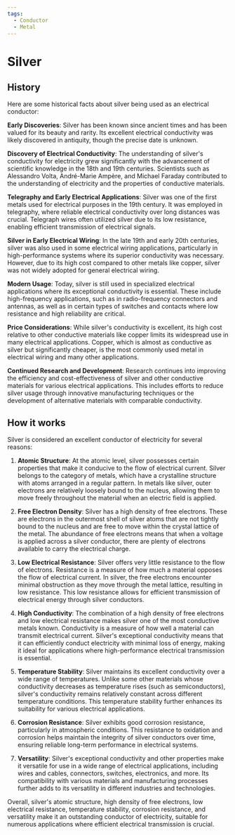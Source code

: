 ```yaml
---
tags:
  - Conductor
  - Metal
---
```


# Silver

## History

Here are some historical facts about silver being used as an electrical conductor:

**Early Discoveries**: Silver has been known since ancient times and has been valued for its beauty and rarity. Its excellent electrical conductivity was likely discovered in antiquity, though the precise date is unknown.

**Discovery of Electrical Conductivity**: The understanding of silver's conductivity for electricity grew significantly with the advancement of scientific knowledge in the 18th and 19th centuries. Scientists such as Alessandro Volta, André-Marie Ampère, and Michael Faraday contributed to the understanding of electricity and the properties of conductive materials.

**Telegraphy and Early Electrical Applications**: Silver was one of the first metals used for electrical purposes in the 19th century. It was employed in telegraphy, where reliable electrical conductivity over long distances was crucial. Telegraph wires often utilized silver due to its low resistance, enabling efficient transmission of electrical signals.

**Silver in Early Electrical Wiring**: In the late 19th and early 20th centuries, silver was also used in some electrical wiring applications, particularly in high-performance systems where its superior conductivity was necessary. However, due to its high cost compared to other metals like copper, silver was not widely adopted for general electrical wiring.

**Modern Usage**: Today, silver is still used in specialized electrical applications where its exceptional conductivity is essential. These include high-frequency applications, such as in radio-frequency connectors and antennas, as well as in certain types of switches and contacts where low resistance and high reliability are critical.

**Price Considerations**: While silver's conductivity is excellent, its high cost relative to other conductive materials like copper limits its widespread use in many electrical applications. Copper, which is almost as conductive as silver but significantly cheaper, is the most commonly used metal in electrical wiring and many other applications.

**Continued Research and Development**: Research continues into improving the efficiency and cost-effectiveness of silver and other conductive materials for various electrical applications. This includes efforts to reduce silver usage through innovative manufacturing techniques or the development of alternative materials with comparable conductivity.

## How it works

Silver is considered an excellent conductor of electricity for several reasons:

1. **Atomic Structure**: At the atomic level, silver possesses certain properties that make it conducive to the flow of electrical current. Silver belongs to the category of metals, which have a crystalline structure with atoms arranged in a regular pattern. In metals like silver, outer electrons are relatively loosely bound to the nucleus, allowing them to move freely throughout the material when an electric field is applied.

2. **Free Electron Density**: Silver has a high density of free electrons. These are electrons in the outermost shell of silver atoms that are not tightly bound to the nucleus and are free to move within the crystal lattice of the metal. The abundance of free electrons means that when a voltage is applied across a silver conductor, there are plenty of electrons available to carry the electrical charge.

3. **Low Electrical Resistance**: Silver offers very little resistance to the flow of electrons. Resistance is a measure of how much a material opposes the flow of electrical current. In silver, the free electrons encounter minimal obstruction as they move through the metal lattice, resulting in low resistance. This low resistance allows for efficient transmission of electrical energy through silver conductors.

4. **High Conductivity**: The combination of a high density of free electrons and low electrical resistance makes silver one of the most conductive metals known. Conductivity is a measure of how well a material can transmit electrical current. Silver's exceptional conductivity means that it can efficiently conduct electricity with minimal loss of energy, making it ideal for applications where high-performance electrical transmission is essential.

5. **Temperature Stability**: Silver maintains its excellent conductivity over a wide range of temperatures. Unlike some other materials whose conductivity decreases as temperature rises (such as semiconductors), silver's conductivity remains relatively constant across different temperature conditions. This temperature stability further enhances its suitability for various electrical applications.

6. **Corrosion Resistance**: Silver exhibits good corrosion resistance, particularly in atmospheric conditions. This resistance to oxidation and corrosion helps maintain the integrity of silver conductors over time, ensuring reliable long-term performance in electrical systems.

7. **Versatility**: Silver's exceptional conductivity and other properties make it versatile for use in a wide range of electrical applications, including wires and cables, connectors, switches, electronics, and more. Its compatibility with various materials and manufacturing processes further adds to its versatility in different industries and technologies.

Overall, silver's atomic structure, high density of free electrons, low electrical resistance, temperature stability, corrosion resistance, and versatility make it an outstanding conductor of electricity, suitable for numerous applications where efficient electrical transmission is crucial.